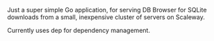 Just a super simple Go application, for serving DB Browser for SQLite
downloads from a small, inexpensive cluster of servers on Scaleway.

Currently uses dep for dependency management.
